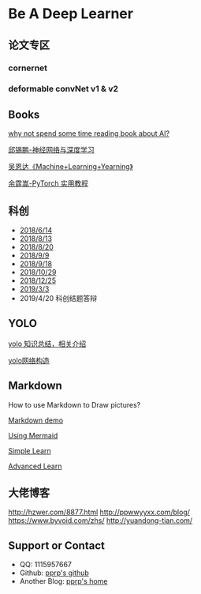 
# Be A Deep Learner

## 论文专区

### cornernet 

### deformable convNet v1 & v2


## Books

[why not spend some time reading book about AI?](https://leonardoaraujosantos.gitbooks.io/artificial-inteligence/content/chapter1.html)

[邱锡鹏-神经网络与深度学习](./books/邱锡鹏-神经网络与深度学习.pdf)

[吴恩达《Machine+Learning+Yearning》](./books/吴恩达《Machine+Learning+Yearning》.pdf)

[余霆嵩-PyTorch 实用教程](./books/余霆嵩-PyTorch实用教程.pdf)

##  科创

- [2018/6/14](./doc/科创6-14.md)
- [2018/8/13](./doc/科创8-13.md)
- [2018/8/20](./doc/科创8-20md)
- [2018/9/9](./doc/科创9-9.md)
- [2018/9/18](./doc/科创9-18.md)
- [2018/10/29](./doc/科创10-29.md)
- [2018/12/25](./doc/科创12-25.md)
- [2019/3/3](./doc/科创3-3.md)
- 2019/4/20 科创结题答辩

## YOLO

[yolo 知识总结，相关介绍](./yolo.md)

[yolo网络构造](./tricks.md)

## Markdown

How to use Markdown to Draw pictures?

[Markdown demo](./doc/Markdown.html)

[Using Mermaid](https://mermaidjs.github.io/flowchart.html)

[Simple Learn](http://note.youdao.com/iyoudao/?p=2411)

[Advanced Learn](http://note.youdao.com/iyoudao/?p=2445)



## 大佬博客

http://hzwer.com/8877.html
http://ppwwyyxx.com/blog/
https://www.byvoid.com/zhs/
http://yuandong-tian.com/

## Support or Contact

- QQ: 1115957667
- Github: [pprp's github](www.github.com/pprp)
- Another Blog: [pprp's home](https://www.cnblogs.com/pprp)

